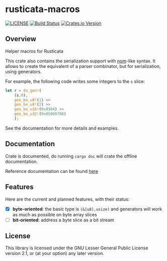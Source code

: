 # rusticata-macros

[![LICENSE](https://img.shields.io/badge/License-LGPL%20v2.1-blue.svg)](LICENSE)
[![Build Status](https://travis-ci.org/rusticata/rusticata-macros.svg?branch=master)](https://travis-ci.org/rusticata/rusticata-macros)
[![Crates.io Version](https://img.shields.io/crates/v/rusticata-macros.svg)](https://crates.io/crates/rusticata-macros)

## Overview

Helper macros for Rusticata

This crate also contains the serialization support with [nom](https://github.com/Geal/nom)-like syntax.
It allows to create the equivalent of a parser combinator, but for serialization, using generators.

For example, the following code writes some integers to the `s` slice:

```rust
let r = do_gen!(
	(s,0),
	gen_be_u8!(1) >>
	gen_be_u8!(2) >>
	gen_be_u16!(0x0304) >>
	gen_be_u32!(0x05060708)
	);
```

See the documentation for more details and examples.

## Documentation

Crate is documented, do running `cargo doc` will crate the offline documentation.

Reference documentation can be found [here](https://docs.rs/rusticata-macros/)

## Features

Here are the current and planned features, with their status:
- [x] **byte-oriented**: the basic type is `(&[u8],usize)` and generators will work as much as possible on byte array slices
- [ ] **bit-oriented**: address a byte slice as a bit stream

## License

This library is licensed under the GNU Lesser General Public License version 2.1, or (at your option) any later version.
